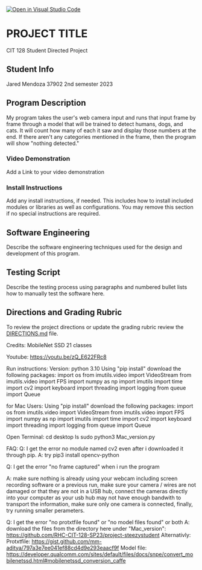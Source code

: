 [![Open in Visual Studio Code](https://classroom.github.com/assets/open-in-vscode-718a45dd9cf7e7f842a935f5ebbe5719a5e09af4491e668f4dbf3b35d5cca122.svg)](https://classroom.github.com/online_ide?assignment_repo_id=10789844&assignment_repo_type=AssignmentRepo)
# PROJECT TITLE

CIT 128 Student Directed Project

## Student Info
Jared Mendoza
37902
2nd semester
2023

## Program Description

My program takes the user's web camera input and runs that input frame by frame through a model that will be trained to detect humans, dogs, and cats. It will count how many of each it saw and display those numbers at the end. If there aren't any categories mentioned in the frame, then the program will show "nothing detected." 
### Video Demonstration

Add a Link to your video demonstration

### Install Instructions

Add any install instructions, if needed. This includes how to install included modules or libraries as well as configurations. You may remove this section if no special instructions are required.

## Software Engineering

Describe the software engineering techniques used for the design and development of this program.

## Testing Script

Describe the testing process using paragraphs and numbered bullet lists how to manually test the software here. 

## Directions and Grading Rubric

To review the project directions or update the grading rubric review the [DIRECTIONS.md](DIRECTIONS.md) file.

Credits:  MobileNet SSD 21 classes

Youtube: https://youtu.be/zQ_E622FRc8

Run instructions:
Version: python 3.10
Using "pip install" download the following packages: 
import os
from imutils.video import VideoStream
from imutils.video import FPS
import numpy as np
import imutils
import time
import cv2
import keyboard
import threading
import logging
from queue import Queue

for Mac Users: 
Using "pip install" download the following packages: 
import os
from imutils.video import VideoStream
from imutils.video import FPS
import numpy as np
import imutils
import time
import cv2
import keyboard
import threading
import logging
from queue import Queue

Open Terminal:
cd desktop 
ls 
sudo python3 Mac_version.py

FAQ: 
Q: I get the error no module named cv2 even after i downloaded it through pip.
A: try pip3 install opencv-python

Q: I get the error "no frame captured" when i run the program

A: make sure nothing is already using your webcam including screen recording software or a previous run, make sure your camera / wires are not damaged or that they are not in a USB hub, connect the cameras directly into your computer as your usb hub may not have enough bandwith to transport the information, make sure only one camera is connected, finally, try running smaller perameters. 

Q: I get the error "no protxtfile found" or "no model files found" or both
A: download the files from the directory here under "Mac_version": https://github.com/RHC-CIT-128-SP23/project-steezystudent 
Alternativly: 
Protxtfile: https://gist.github.com/mm-aditya/797a3e7ee041ef88cd4d9e293eaacf9f
Model file: https://developer.qualcomm.com/sites/default/files/docs/snpe/convert_mobilenetssd.html#mobilenetssd_conversion_caffe






